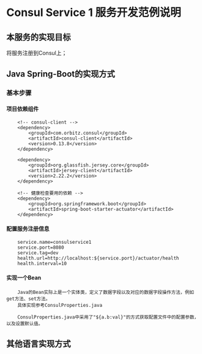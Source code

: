 # Consul Service 1 服务开发范例说明

## 本服务的实现目标
将服务注册到Consul上；

## Java Spring-Boot的实现方式

### 基本步骤
#### 项目依赖组件

```
    <!-- consul-client -->
    <dependency>
        <groupId>com.orbitz.consul</groupId>
        <artifactId>consul-client</artifactId>
        <version>0.13.8</version>
    </dependency>

    <dependency>
        <groupId>org.glassfish.jersey.core</groupId>
        <artifactId>jersey-client</artifactId>
        <version>2.22.2</version>
    </dependency>

    <!-- 健康检查要用的依赖 -->
    <dependency>
        <groupId>org.springframework.boot</groupId>
        <artifactId>spring-boot-starter-actuator</artifactId>
    </dependency>
```

#### 配置服务注册信息

```
    service.name=consulservice1
    service.port=8080
    service.tag=dev
    health.url=http://localhost:${service.port}/actuator/health
    health.interval=10
```

#### 实现一个Bean

```$xslt
    Java的Bean实际上是一个实体类，定义了数据字段以及对应的数据字段操作方法，例如get方法、set方法。
    具体实现参考ConsulProperties.java
    
    ConsulProperties.java中采用了"${a.b:val}"的方式获取配置文件中的配置参数，以及设置默认值。
```

## 其他语言实现方式